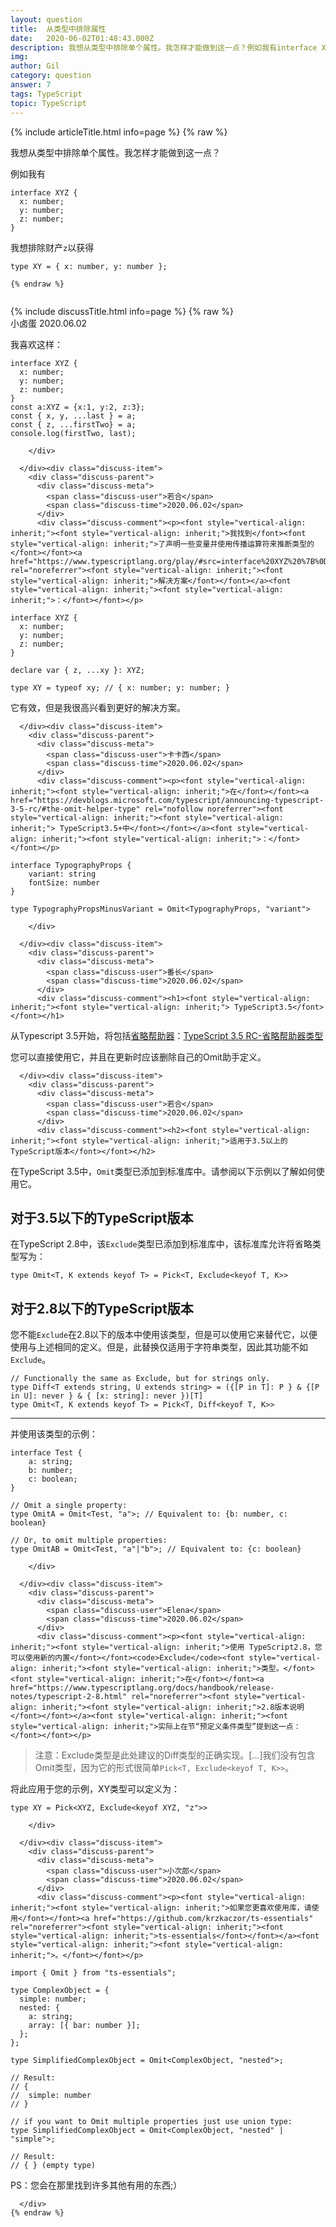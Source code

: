 ```yaml
---
layout: question
title:  从类型中排除属性
date:   2020-06-02T01:48:43.000Z
description: 我想从类型中排除单个属性。我怎样才能做到这一点？例如我有interface XYZ {  x  number;  y  number;  z...
img: 
author: Gil
category: question
answer: 7
tags: TypeScript
topic: TypeScript
---
```

<div class="article-root">
  <div class="article">
    {% include articleTitle.html info=page %}
    {% raw %}
    <div class="article-content"><p><font style="vertical-align: inherit;"><font style="vertical-align: inherit;">我想从类型中排除单个属性。</font><font style="vertical-align: inherit;">我怎样才能做到这一点？</font></font></p>

<p><font style="vertical-align: inherit;"><font style="vertical-align: inherit;">例如我有</font></font></p>

<pre class="lang-js prettyprint prettyprinted" style=""><code><span class="kwd">interface</span><span class="pln"> XYZ </span><span class="pun">{</span><span class="pln">
  x</span><span class="pun">:</span><span class="pln"> number</span><span class="pun">;</span><span class="pln">
  y</span><span class="pun">:</span><span class="pln"> number</span><span class="pun">;</span><span class="pln">
  z</span><span class="pun">:</span><span class="pln"> number</span><span class="pun">;</span><span class="pln">
</span><span class="pun">}</span></code></pre>

<p><font style="vertical-align: inherit;"><font style="vertical-align: inherit;">我想排除财产</font></font><code>z</code><font style="vertical-align: inherit;"><font style="vertical-align: inherit;">以获得</font></font></p>

<pre class="lang-js prettyprint prettyprinted" style=""><code><span class="pln">type XY </span><span class="pun">=</span><span class="pln"> </span><span class="pun">{</span><span class="pln"> x</span><span class="pun">:</span><span class="pln"> number</span><span class="pun">,</span><span class="pln"> y</span><span class="pun">:</span><span class="pln"> number </span><span class="pun">};</span></code></pre></div>
    {% endraw %}
  </div>
  <p style="height: 0;width:0;overflow: hidden;"> 第4244篇《从类型中排除属性》来自Winter(https://github.com/aiyld/aiyld.github.io)的站点</p>
  <div class="discuss-wrapper">
    {% include discussTitle.html info=page %}
    {% raw %}
    <div class="discuss-item">
        <div class="discuss-parent">
          <div class="discuss-meta">
            <span class="discuss-user">小卤蛋</span>
            <span class="discuss-time">2020.06.02</span>
          </div>
          <div class="discuss-comment"><p><font style="vertical-align: inherit;"><font style="vertical-align: inherit;">我喜欢这样：</font></font></p>

<pre class="lang-js prettyprint prettyprinted" style=""><code><span class="kwd">interface</span><span class="pln"> XYZ </span><span class="pun">{</span><span class="pln">
  x</span><span class="pun">:</span><span class="pln"> number</span><span class="pun">;</span><span class="pln">
  y</span><span class="pun">:</span><span class="pln"> number</span><span class="pun">;</span><span class="pln">
  z</span><span class="pun">:</span><span class="pln"> number</span><span class="pun">;</span><span class="pln">
</span><span class="pun">}</span><span class="pln">
</span><span class="kwd">const</span><span class="pln"> a</span><span class="pun">:</span><span class="pln">XYZ </span><span class="pun">=</span><span class="pln"> </span><span class="pun">{</span><span class="pln">x</span><span class="pun">:</span><span class="lit">1</span><span class="pun">,</span><span class="pln"> y</span><span class="pun">:</span><span class="lit">2</span><span class="pun">,</span><span class="pln"> z</span><span class="pun">:</span><span class="lit">3</span><span class="pun">};</span><span class="pln">
</span><span class="kwd">const</span><span class="pln"> </span><span class="pun">{</span><span class="pln"> x</span><span class="pun">,</span><span class="pln"> y</span><span class="pun">,</span><span class="pln"> </span><span class="pun">...</span><span class="pln">last </span><span class="pun">}</span><span class="pln"> </span><span class="pun">=</span><span class="pln"> a</span><span class="pun">;</span><span class="pln">
</span><span class="kwd">const</span><span class="pln"> </span><span class="pun">{</span><span class="pln"> z</span><span class="pun">,</span><span class="pln"> </span><span class="pun">...</span><span class="pln">firstTwo</span><span class="pun">}</span><span class="pln"> </span><span class="pun">=</span><span class="pln"> a</span><span class="pun">;</span><span class="pln">
console</span><span class="pun">.</span><span class="pln">log</span><span class="pun">(</span><span class="pln">firstTwo</span><span class="pun">,</span><span class="pln"> last</span><span class="pun">);</span></code></pre></div>
        </div>
        
      </div><div class="discuss-item">
        <div class="discuss-parent">
          <div class="discuss-meta">
            <span class="discuss-user">若合</span>
            <span class="discuss-time">2020.06.02</span>
          </div>
          <div class="discuss-comment"><p><font style="vertical-align: inherit;"><font style="vertical-align: inherit;">我找到</font><font style="vertical-align: inherit;">了声明一些变量并使用传播运算符来推断类型的</font></font><a href="https://www.typescriptlang.org/play/#src=interface%20XYZ%20%7B%0D%0A%20%20x%3A%20number%3B%0D%0A%20%20y%3A%20number%3B%0D%0A%20%20z%3A%20number%3B%0D%0A%7D%0D%0A%0D%0Adeclare%20var%20%7B%20z%2C%20...xy%20%7D%3A%20XYZ%3B%0D%0A%0D%0Atype%20XY%20%3D%20typeof%20xy%3B%20%2F%2F%20%7B%20x%3A%20number%3B%20y%3A%20number%3B%20%7D" rel="noreferrer"><font style="vertical-align: inherit;"><font style="vertical-align: inherit;">解决方案</font></font></a><font style="vertical-align: inherit;"><font style="vertical-align: inherit;">：</font></font></p>

<pre class="lang-js prettyprint prettyprinted" style=""><code><span class="kwd">interface</span><span class="pln"> XYZ </span><span class="pun">{</span><span class="pln">
  x</span><span class="pun">:</span><span class="pln"> number</span><span class="pun">;</span><span class="pln">
  y</span><span class="pun">:</span><span class="pln"> number</span><span class="pun">;</span><span class="pln">
  z</span><span class="pun">:</span><span class="pln"> number</span><span class="pun">;</span><span class="pln">
</span><span class="pun">}</span><span class="pln">

declare </span><span class="kwd">var</span><span class="pln"> </span><span class="pun">{</span><span class="pln"> z</span><span class="pun">,</span><span class="pln"> </span><span class="pun">...</span><span class="pln">xy </span><span class="pun">}:</span><span class="pln"> XYZ</span><span class="pun">;</span><span class="pln">

type XY </span><span class="pun">=</span><span class="pln"> </span><span class="kwd">typeof</span><span class="pln"> xy</span><span class="pun">;</span><span class="pln"> </span><span class="com">// { x: number; y: number; }</span></code></pre>

<p><font style="vertical-align: inherit;"><font style="vertical-align: inherit;">它有效，但是我很高兴看到更好的解决方案。</font></font></p></div>
        </div>
        
      </div><div class="discuss-item">
        <div class="discuss-parent">
          <div class="discuss-meta">
            <span class="discuss-user">卡卡西</span>
            <span class="discuss-time">2020.06.02</span>
          </div>
          <div class="discuss-comment"><p><font style="vertical-align: inherit;"><font style="vertical-align: inherit;">在</font></font><a href="https://devblogs.microsoft.com/typescript/announcing-typescript-3-5-rc/#the-omit-helper-type" rel="nofollow noreferrer"><font style="vertical-align: inherit;"><font style="vertical-align: inherit;"> TypeScript3.5+中</font></font></a><font style="vertical-align: inherit;"><font style="vertical-align: inherit;">：</font></font></p>

<pre class="lang-js prettyprint prettyprinted" style=""><code><span class="kwd">interface</span><span class="pln"> </span><span class="typ">TypographyProps</span><span class="pln"> </span><span class="pun">{</span><span class="pln">
    variant</span><span class="pun">:</span><span class="pln"> string
    fontSize</span><span class="pun">:</span><span class="pln"> number
</span><span class="pun">}</span><span class="pln">

type </span><span class="typ">TypographyPropsMinusVariant</span><span class="pln"> </span><span class="pun">=</span><span class="pln"> </span><span class="typ">Omit</span><span class="pun">&lt;</span><span class="typ">TypographyProps</span><span class="pun">,</span><span class="pln"> </span><span class="str">"variant"</span><span class="pun">&gt;</span></code></pre></div>
        </div>
        
      </div><div class="discuss-item">
        <div class="discuss-parent">
          <div class="discuss-meta">
            <span class="discuss-user">番长</span>
            <span class="discuss-time">2020.06.02</span>
          </div>
          <div class="discuss-comment"><h1><font style="vertical-align: inherit;"><font style="vertical-align: inherit;"> TypeScript3.5</font></font></h1>

<p><font style="vertical-align: inherit;"><font style="vertical-align: inherit;">从Typescript 3.5开始，将包括</font><a href="https://devblogs.microsoft.com/typescript/announcing-typescript-3-5-rc/#the-omit-helper-type" rel="noreferrer"><font style="vertical-align: inherit;">省略帮助器</font></a><font style="vertical-align: inherit;">：</font></font><a href="https://devblogs.microsoft.com/typescript/announcing-typescript-3-5-rc/#the-omit-helper-type" rel="noreferrer"><font style="vertical-align: inherit;"><font style="vertical-align: inherit;">TypeScript 3.5 RC-省略帮助器类型</font></font></a></p>

<p><font style="vertical-align: inherit;"><font style="vertical-align: inherit;">您可以直接使用它，并且在更新时应该删除自己的Omit助手定义。</font></font></p></div>
        </div>
        
      </div><div class="discuss-item">
        <div class="discuss-parent">
          <div class="discuss-meta">
            <span class="discuss-user">若合</span>
            <span class="discuss-time">2020.06.02</span>
          </div>
          <div class="discuss-comment"><h2><font style="vertical-align: inherit;"><font style="vertical-align: inherit;">适用于3.5以上的TypeScript版本</font></font></h2>

<p><font style="vertical-align: inherit;"><font style="vertical-align: inherit;">在TypeScript 3.5中，</font></font><code>Omit</code><font style="vertical-align: inherit;"><font style="vertical-align: inherit;">类型已添加到标准库中。</font><font style="vertical-align: inherit;">请参阅以下示例以了解如何使用它。</font></font></p>

<h2><font style="vertical-align: inherit;"><font style="vertical-align: inherit;">对于3.5以下的TypeScript版本</font></font></h2>

<p><font style="vertical-align: inherit;"><font style="vertical-align: inherit;">在TypeScript 2.8中，该</font></font><code>Exclude</code><font style="vertical-align: inherit;"><font style="vertical-align: inherit;">类型已添加到标准库中，该标准库允许将省略类型写为：</font></font></p>

<pre class="lang-js prettyprint prettyprinted" style=""><code><span class="pln">type </span><span class="typ">Omit</span><span class="pun">&lt;</span><span class="pln">T</span><span class="pun">,</span><span class="pln"> K extends keyof T</span><span class="pun">&gt;</span><span class="pln"> </span><span class="pun">=</span><span class="pln"> </span><span class="typ">Pick</span><span class="pun">&lt;</span><span class="pln">T</span><span class="pun">,</span><span class="pln"> </span><span class="typ">Exclude</span><span class="pun">&lt;</span><span class="pln">keyof T</span><span class="pun">,</span><span class="pln"> K</span><span class="pun">&gt;&gt;</span></code></pre>

<h2><font style="vertical-align: inherit;"><font style="vertical-align: inherit;">对于2.8以下的TypeScript版本</font></font></h2>

<p><font style="vertical-align: inherit;"><font style="vertical-align: inherit;">您不能</font></font><code>Exclude</code><font style="vertical-align: inherit;"><font style="vertical-align: inherit;">在2.8以下的版本中</font><font style="vertical-align: inherit;">使用该</font><font style="vertical-align: inherit;">类型，但是可以使用它来替代它，以便使用与上述相同的定义。</font><font style="vertical-align: inherit;">但是，此替换仅适用于字符串类型，因此其功能不如</font></font><code>Exclude</code><font style="vertical-align: inherit;"><font style="vertical-align: inherit;">。</font></font></p>

<pre class="lang-js prettyprint prettyprinted" style=""><code><span class="com">// Functionally the same as Exclude, but for strings only.</span><span class="pln">
type </span><span class="typ">Diff</span><span class="pun">&lt;</span><span class="pln">T extends string</span><span class="pun">,</span><span class="pln"> U extends string</span><span class="pun">&gt;</span><span class="pln"> </span><span class="pun">=</span><span class="pln"> </span><span class="pun">({[</span><span class="pln">P in T</span><span class="pun">]:</span><span class="pln"> P </span><span class="pun">}</span><span class="pln"> </span><span class="pun">&amp;</span><span class="pln"> </span><span class="pun">{[</span><span class="pln">P in U</span><span class="pun">]:</span><span class="pln"> never </span><span class="pun">}</span><span class="pln"> </span><span class="pun">&amp;</span><span class="pln"> </span><span class="pun">{</span><span class="pln"> </span><span class="pun">[</span><span class="pln">x</span><span class="pun">:</span><span class="pln"> string</span><span class="pun">]:</span><span class="pln"> never </span><span class="pun">})[</span><span class="pln">T</span><span class="pun">]</span><span class="pln">
type </span><span class="typ">Omit</span><span class="pun">&lt;</span><span class="pln">T</span><span class="pun">,</span><span class="pln"> K extends keyof T</span><span class="pun">&gt;</span><span class="pln"> </span><span class="pun">=</span><span class="pln"> </span><span class="typ">Pick</span><span class="pun">&lt;</span><span class="pln">T</span><span class="pun">,</span><span class="pln"> </span><span class="typ">Diff</span><span class="pun">&lt;</span><span class="pln">keyof T</span><span class="pun">,</span><span class="pln"> K</span><span class="pun">&gt;&gt;</span></code></pre>

<hr>

<p><font style="vertical-align: inherit;"><font style="vertical-align: inherit;">并使用该类型的示例：</font></font></p>

<pre class="lang-js prettyprint prettyprinted" style=""><code><span class="kwd">interface</span><span class="pln"> </span><span class="typ">Test</span><span class="pln"> </span><span class="pun">{</span><span class="pln">
    a</span><span class="pun">:</span><span class="pln"> string</span><span class="pun">;</span><span class="pln">
    b</span><span class="pun">:</span><span class="pln"> number</span><span class="pun">;</span><span class="pln">
    c</span><span class="pun">:</span><span class="pln"> boolean</span><span class="pun">;</span><span class="pln">
</span><span class="pun">}</span><span class="pln">

</span><span class="com">// Omit a single property:</span><span class="pln">
type </span><span class="typ">OmitA</span><span class="pln"> </span><span class="pun">=</span><span class="pln"> </span><span class="typ">Omit</span><span class="pun">&lt;</span><span class="typ">Test</span><span class="pun">,</span><span class="pln"> </span><span class="str">"a"</span><span class="pun">&gt;;</span><span class="pln"> </span><span class="com">// Equivalent to: {b: number, c: boolean}</span><span class="pln">

</span><span class="com">// Or, to omit multiple properties:</span><span class="pln">
type </span><span class="typ">OmitAB</span><span class="pln"> </span><span class="pun">=</span><span class="pln"> </span><span class="typ">Omit</span><span class="pun">&lt;</span><span class="typ">Test</span><span class="pun">,</span><span class="pln"> </span><span class="str">"a"</span><span class="pun">|</span><span class="str">"b"</span><span class="pun">&gt;;</span><span class="pln"> </span><span class="com">// Equivalent to: {c: boolean}</span></code></pre></div>
        </div>
        
      </div><div class="discuss-item">
        <div class="discuss-parent">
          <div class="discuss-meta">
            <span class="discuss-user">Elena</span>
            <span class="discuss-time">2020.06.02</span>
          </div>
          <div class="discuss-comment"><p><font style="vertical-align: inherit;"><font style="vertical-align: inherit;">使用 TypeScript2.8，您可以使用新的内置</font></font><code>Exclude</code><font style="vertical-align: inherit;"><font style="vertical-align: inherit;">类型。</font><font style="vertical-align: inherit;">在</font></font><a href="https://www.typescriptlang.org/docs/handbook/release-notes/typescript-2-8.html" rel="noreferrer"><font style="vertical-align: inherit;"><font style="vertical-align: inherit;">2.8版本说明</font></font></a><font style="vertical-align: inherit;"><font style="vertical-align: inherit;">实际上在节“预定义条件类型”提到这一点：</font></font></p>

<blockquote>
  <p><font style="vertical-align: inherit;"><font style="vertical-align: inherit;">注意：Exclude类型是此处建议的Diff类型的正确实现。</font><font style="vertical-align: inherit;">[...]我们没有包含Omit类型，因为它的形式很简单</font></font><code>Pick&lt;T, Exclude&lt;keyof T, K&gt;&gt;</code><font style="vertical-align: inherit;"><font style="vertical-align: inherit;">。</font></font></p>
</blockquote>

<p><font style="vertical-align: inherit;"><font style="vertical-align: inherit;">将此应用于您的示例，XY类型可以定义为：</font></font></p>

<pre class="lang-js prettyprint prettyprinted" style=""><code><span class="pln">type XY </span><span class="pun">=</span><span class="pln"> </span><span class="typ">Pick</span><span class="pun">&lt;</span><span class="pln">XYZ</span><span class="pun">,</span><span class="pln"> </span><span class="typ">Exclude</span><span class="pun">&lt;</span><span class="pln">keyof XYZ</span><span class="pun">,</span><span class="pln"> </span><span class="str">"z"</span><span class="pun">&gt;&gt;</span></code></pre></div>
        </div>
        
      </div><div class="discuss-item">
        <div class="discuss-parent">
          <div class="discuss-meta">
            <span class="discuss-user">小次郎</span>
            <span class="discuss-time">2020.06.02</span>
          </div>
          <div class="discuss-comment"><p><font style="vertical-align: inherit;"><font style="vertical-align: inherit;">如果您更喜欢使用库，请使用</font></font><a href="https://github.com/krzkaczor/ts-essentials" rel="noreferrer"><font style="vertical-align: inherit;"><font style="vertical-align: inherit;">ts-essentials</font></font></a><font style="vertical-align: inherit;"><font style="vertical-align: inherit;">。</font></font></p>

<pre class="lang-js prettyprint prettyprinted" style=""><code><span class="kwd">import</span><span class="pln"> </span><span class="pun">{</span><span class="pln"> </span><span class="typ">Omit</span><span class="pln"> </span><span class="pun">}</span><span class="pln"> </span><span class="kwd">from</span><span class="pln"> </span><span class="str">"ts-essentials"</span><span class="pun">;</span><span class="pln">

type </span><span class="typ">ComplexObject</span><span class="pln"> </span><span class="pun">=</span><span class="pln"> </span><span class="pun">{</span><span class="pln">
  simple</span><span class="pun">:</span><span class="pln"> number</span><span class="pun">;</span><span class="pln">
  nested</span><span class="pun">:</span><span class="pln"> </span><span class="pun">{</span><span class="pln">
    a</span><span class="pun">:</span><span class="pln"> string</span><span class="pun">;</span><span class="pln">
    array</span><span class="pun">:</span><span class="pln"> </span><span class="pun">[{</span><span class="pln"> bar</span><span class="pun">:</span><span class="pln"> number </span><span class="pun">}];</span><span class="pln">
  </span><span class="pun">};</span><span class="pln">
</span><span class="pun">};</span><span class="pln">

type </span><span class="typ">SimplifiedComplexObject</span><span class="pln"> </span><span class="pun">=</span><span class="pln"> </span><span class="typ">Omit</span><span class="pun">&lt;</span><span class="typ">ComplexObject</span><span class="pun">,</span><span class="pln"> </span><span class="str">"nested"</span><span class="pun">&gt;;</span><span class="pln">

</span><span class="com">// Result:</span><span class="pln">
</span><span class="com">// {</span><span class="pln">
</span><span class="com">//  simple: number</span><span class="pln">
</span><span class="com">// }</span><span class="pln">

</span><span class="com">// if you want to Omit multiple properties just use union type:</span><span class="pln">
type </span><span class="typ">SimplifiedComplexObject</span><span class="pln"> </span><span class="pun">=</span><span class="pln"> </span><span class="typ">Omit</span><span class="pun">&lt;</span><span class="typ">ComplexObject</span><span class="pun">,</span><span class="pln"> </span><span class="str">"nested"</span><span class="pln"> </span><span class="pun">|</span><span class="pln"> </span><span class="str">"simple"</span><span class="pun">&gt;;</span><span class="pln">

</span><span class="com">// Result:</span><span class="pln">
</span><span class="com">// { } (empty type)</span></code></pre>

<p><font style="vertical-align: inherit;"><font style="vertical-align: inherit;">PS：您会在那里找到许多其他有用的东西;）</font></font></p></div>
        </div>
        
      </div>
    {% endraw %}
  </div>
<div>

